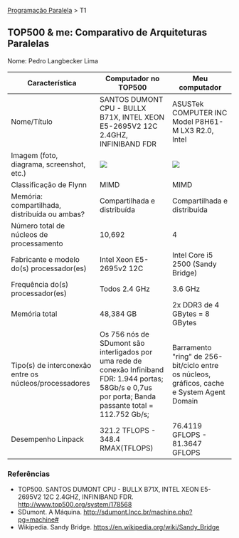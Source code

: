 [Programação Paralela](https://github.com/AndreaInfUFSM/elc139-2016a) > T1

TOP500 & me: Comparativo de Arquiteturas Paralelas
--------------------------------------------------

Nome: Pedro Langbecker Lima

| Característica                                            | Computador no TOP500  | Meu computador  |
| --------------------------------------------------------- | --------------------- | --------------- |
| Nome/Título                                               |  SANTOS DUMONT CPU - BULLX B71X, INTEL XEON E5-2695V2 12C 2.4GHZ, INFINIBAND FDR |  ASUSTek COMPUTER INC Model P8H61-M LX3 R2.0, Intel               |
| Imagem (foto, diagrama, screenshot, etc.)                 |  ![](http://3.bp.blogspot.com/-3acGgEwsPRU/VndjIMX96uI/AAAAAAAAAe0/dmoUZK2meuk/s1600/SDumont_Bull.JPG) | ![](http://i63.tinypic.com/1180rpc.jpg) |
| Classificação de Flynn                                    |  MIMD                 |        MIMD     |
| Memória: compartilhada, distribuída ou ambas?             |   Compartilhada e distribuída      |   Compartilhada e distribuída             |
| Número total de núcleos de processamento                  |        10,692         |       4          |
| Fabricante e modelo do(s) processador(es)                 |      	Intel Xeon E5-2695v2 12C              |     Intel Core i5 2500 (Sandy Bridge)          |
| Frequência do(s) processador(es)                          |    Todos 2.4 GHz                 | 3.6 GHz         |
| Memória total                                             |     	48,384 GB                  | 2x DDR3 de 4 GBytes = 8 GBytes        |
| Tipo(s) de interconexão entre os núcleos/processadores    | Os 756 nós de SDumont são interligados por uma rede de conexão Infiniband FDR: 1.944 portas; 58Gb/s e 0,7us por porta; Banda passante total = 112.752 Gb/s; |  Barramento "ring" de 256-bit/ciclo entre os núcleos, gráficos, cache e System Agent Domain  
| Desempenho Linpack                                        | 321.2 TFLOPS -  348.4 RMAX(TFLOPS)| 76.4119 GFLOPS - 81.3647 GFLOPS                | 

### Referências
- TOP500. SANTOS DUMONT CPU - BULLX B71X, INTEL XEON E5-2695V2 12C 2.4GHZ, INFINIBAND FDR. http://www.top500.org/system/178568
- SDumont. A Máquina. http://sdumont.lncc.br/machine.php?pg=machine#
- Wikipedia. Sandy Bridge. https://en.wikipedia.org/wiki/Sandy_Bridge